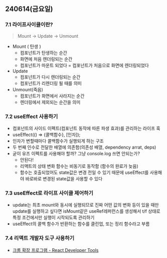 ## 240614(금요일)

### 7.1 라이프사이클이란?

> Mount -> Update -> Unmount
- Mount ( 탄생 )
  - 컴포넌트가 탄생하는 순간
  - 화면에 처음 렌더링되는 순간
  - 컴포넌트가 마운트 되었다 = 컴포넌트가 처음으로 화면에 렌더링되었다
- Update
  - 컴포넌트가 다시 렌더링되는 순간
  - 컴포넌트가 리렌더링 될 때를 의미
- Unmount(죽음)
  - 컴포넌트가 화면에서 사라지는 순간
  - 렌더링에서 제외되는 순간을 의미

### 7.2 useEffect 사용하기

- 컴포넌트의 사이드 이펙트(컴포넌트 동작에 따른 파생 효과)를 관리하는 라이프 훅
- useEffect(() => {콜백함수}, [인자]);
- 인자가 변할때마다 콜백함수가 실행되게 하는 구조
- 두 번째 인수로 전달한 배열에 의존함(의존성 배열, dependency arrat, deps)
- 굳이 유즈 이펙트를 사용해야 할까? 그냥 console.log 쓰면 안되는가?
  - 안된다!
  - 리액트의 상태 변화 함수는 비동기로 동작함 (함수의 완료가 늦음)
  - 함수는 호출되었어도 state값은 변경 전일 수 있기 때문에 useEffect를 사용해야 바로바로 변경된 state값을 사용할 수 있다

### 7.3 useEffect로 라이프 사이클 제어하기

- update는 최초 mount와 동시에 실행되므로 진짜 어떤 값의 변화 등이 있을 때만 update를 실행하고 싶다면 isMount같은 useRef레퍼런스를 생성해서 t/f 상태로 특정 조건에서만 실행이 시작되도록 관리하기
- useEffect의 콜백 함수가 반환하는 함수를 클린업, 또는 정리 함수라고 부름

### 7.4 리액트 개발자 도구 사용하기

- [크롬 확장 프로그램 - React Developer Tools](https://chromewebstore.google.com/detail/react-developer-tools/fmkadmapgofadopljbjfkapdkoienihi?hl=ko)